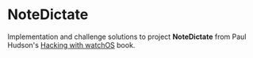 #  NoteDictate

Implementation and challenge solutions to project **NoteDictate** from Paul Hudson's [Hacking with watchOS][hacking-with-watchos] book.

[hacking-with-watchos]: https://www.hackingwithswift.com/store/hacking-with-watchos

